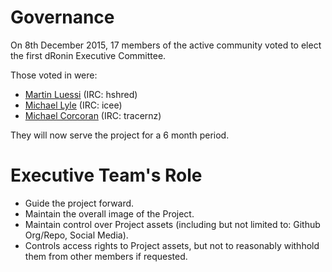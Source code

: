 Governance
==========
On 8th December 2015, 17 members of the active community voted to elect the first dRonin Executive Committee.

Those voted in were: 
* [Martin Luessi](https://github.com/mluessi) (IRC: hshred)
* [Michael Lyle](https://github.com/mlyle) (IRC: icee)
* [Michael Corcoran](https://github.com/tracernz) (IRC: tracernz)

They will now serve the project for a 6 month period.

Executive Team's Role
=====================
* Guide the project forward.
* Maintain the overall image of the Project.
* Maintain control over Project assets (including but not limited to: Github Org/Repo, Social Media).
* Controls access rights to Project assets, but not to reasonably withhold them from other members if requested.

